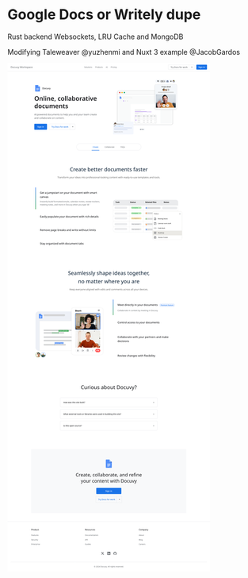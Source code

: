 # Google Docs or Writely dupe

Rust backend Websockets, LRU Cache and MongoDB

Modifying Taleweaver @yuzhenmi and Nuxt 3 example @JacobGardos

![Landing Page](./DOCUVY_landingpage.png)

